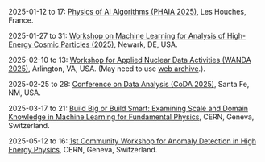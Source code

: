2025-01-12 to 17: [Physics of AI Algorithms (PHAIA 2025)](https://houches-school-physics.com/program/program-2025/physics-of-ai-algorithms-phaia-2025-1479852.kjsp "PHAIA 2025 explores the physics-inspired foundations of AI algorithms. Topics include statistical mechanics of neural networks, optimization landscapes, and phase transitions in machine learning models. The school investigates connections between statistical physics, information theory, and AI, addressing topics like generalization, robustness, and emergent behaviors in deep learning systems."), Les Houches, France.

2025-01-27 to 31: [Workshop on Machine Learning for Analysis of High-Energy Cosmic Particles (2025)](https://events.icecube.wisc.edu/event/243/ "This workshop focuses on machine learning for analyzing high-energy cosmic particles. Topics include deep learning for event reconstruction, particle identification, and neutrino detection. It explores applications in astroparticle physics, particularly for experiments like IceCube, emphasizing data-driven approaches to uncover cosmic phenomena."), Newark, DE, USA.

2025-02-10 to 13: [Workshop for Applied Nuclear Data Activities (WANDA 2025)](https://conferences.lbl.gov/event/1816/ "WANDA 2025 focuses on applied nuclear data, addressing nuclear cross-sections, decay data, and reaction models. Topics include nuclear data evaluation, uncertainty quantification, and applications in reactor design, medical isotopes, and nuclear security. It fosters collaboration between experimentalists, theorists, and data evaluators."), Arlington, VA, USA. (May need to use [web archive](https://web.archive.org/web/20250306190719/https://conferences.lbl.gov/event/1816/).).

2025-02-25 to 28: [Conference on Data Analysis (CoDA 2025)](https://web.cvent.com/event/7845571b-b15d-418c-a24a-14468480c4ff/ "CoDA 2025 explores data analysis, focusing on statistical modeling, machine learning, and data visualization. Topics include Bayesian methods, time-series analysis, and high-dimensional data techniques, with applications in physics, biology, and social sciences, emphasizing robust data-driven insights."), Santa Fe, NM, USA.

2025-03-17 to 21: [Build Big or Build Smart: Examining Scale and Domain Knowledge in Machine Learning for Fundamental Physics](https://indico.cern.ch/event/1402298/ "The workshop explores machine learning in fundamental physics, focusing on scale versus domain knowledge. Topics include deep learning for event reconstruction, anomaly detection, and cosmological data analysis. Discussions cover applications in LHC experiments and astrophysics."), CERN, Geneva, Switzerland.

2025-05-12 to 16: [1st Community Workshop for Anomaly Detection in High Energy Physics](https://indico.cern.ch/event/1411034/ "AD4HEP 2025 explores anomaly detection in high-energy physics, focusing on machine learning techniques for identifying new physics. Topics include unsupervised learning, neural networks, and anomaly searches in LHC data. The workshop discusses applications in ATLAS, CMS, and future experiments, emphasizing data-driven discovery methods."), CERN, Geneva, Switzerland.

